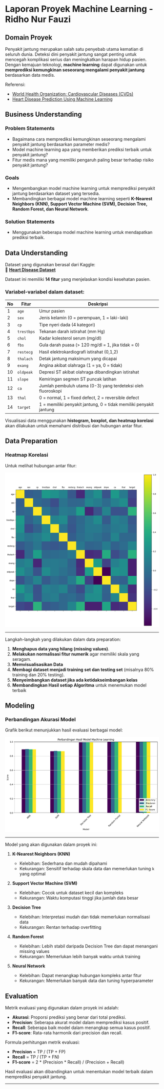 # Laporan Proyek Machine Learning - Ridho Nur Fauzi

## Domain Proyek

Penyakit jantung merupakan salah satu penyebab utama kematian di seluruh dunia. Deteksi dini penyakit jantung sangat penting untuk mencegah komplikasi serius dan meningkatkan harapan hidup pasien. Dengan kemajuan teknologi, **machine learning** dapat digunakan untuk **memprediksi kemungkinan seseorang mengalami penyakit jantung** berdasarkan data medis.

Referensi:
- [World Health Organization: Cardiovascular Diseases (CVDs)](https://www.who.int/news-room/fact-sheets/detail/cardiovascular-diseases-(cvds))
- [Heart Disease Prediction Using Machine Learning](https://ieeexplore.ieee.org/document/9091690)

## Business Understanding

### Problem Statements

- Bagaimana cara memprediksi kemungkinan seseorang mengalami penyakit jantung berdasarkan parameter medis?
- Model machine learning apa yang memberikan prediksi terbaik untuk penyakit jantung?
- Fitur medis mana yang memiliki pengaruh paling besar terhadap risiko penyakit jantung?

### Goals

- Mengembangkan model machine learning untuk memprediksi penyakit jantung berdasarkan dataset yang tersedia.
- Membandingkan berbagai model machine learning seperti **K-Nearest Neighbors (KNN), Support Vector Machine (SVM), Decision Tree, Random Forest, dan Neural Network**.

### Solution Statements

- Menggunakan beberapa model machine learning untuk mendapatkan prediksi terbaik.

## Data Understanding

Dataset yang digunakan berasal dari Kaggle:  
🔗 **[Heart Disease Dataset](https://www.kaggle.com/datasets/johnsmith88/heart-disease-dataset)**  

Dataset ini memiliki  **14 fitur** yang menjelaskan kondisi kesehatan pasien.

### Variabel-variabel dalam dataset:

| No | Fitur | Deskripsi |
|----|-------|-----------|
| 1 | `age` | Umur pasien |
| 2 | `sex` | Jenis kelamin (0 = perempuan, 1 = laki-laki) |
| 3 | `cp` | Tipe nyeri dada (4 kategori) |
| 4 | `trestbps` | Tekanan darah istirahat (mm Hg) |
| 5 | `chol` | Kadar kolesterol serum (mg/dl) |
| 6 | `fbs` | Gula darah puasa (> 120 mg/dl = 1, jika tidak = 0) |
| 7 | `restecg` | Hasil elektrokardiografi istirahat (0,1,2) |
| 8 | `thalach` | Detak jantung maksimum yang dicapai |
| 9 | `exang` | Angina akibat olahraga (1 = ya, 0 = tidak) |
| 10 | `oldpeak` | Depresi ST akibat olahraga dibandingkan istirahat |
| 11 | `slope` | Kemiringan segmen ST puncak latihan |
| 12 | `ca` | Jumlah pembuluh utama (0-3) yang terdeteksi oleh fluoroskopi |
| 13 | `thal` | 0 = normal, 1 = fixed defect, 2 = reversible defect |
| 14 | `target` | 1 = memiliki penyakit jantung, 0 = tidak memiliki penyakit jantung |

Visualisasi data menggunakan **histogram, boxplot, dan heatmap korelasi** akan dilakukan untuk memahami distribusi dan hubungan antar fitur.

## Data Preparation


### Heatmap Korelasi
Untuk melihat hubungan antar fitur:

![Heatmap Korelasi](img/matriks-korelasi.png)

---


Langkah-langkah yang dilakukan dalam data preparation:
1. **Menghapus data yang hilang (missing values)**.
2. **Melakukan normalisasi fitur numerik** agar memiliki skala yang seragam.
3. **Memvisualisasikan Data**
3. **Membagi dataset menjadi training set dan testing set** (misalnya 80% training dan 20% testing).
4. **Menyeimbangkan dataset jika ada ketidakseimbangan kelas**
5. **Membandingkan Hasil setiap Algoritma** untuk menemukan model terbaik

## Modeling

### Perbandingan Akurasi Model
Grafik berikut menunjukkan hasil evaluasi berbagai model:

![Perbandingan Model](img/perbandingan-hasil.png)

---

Model yang akan digunakan dalam proyek ini:
1. **K-Nearest Neighbors (KNN)**  
   - Kelebihan: Sederhana dan mudah dipahami  
   - Kekurangan: Sensitif terhadap skala data dan memerlukan tuning `k` yang optimal  

2. **Support Vector Machine (SVM)**  
   - Kelebihan: Cocok untuk dataset kecil dan kompleks  
   - Kekurangan: Waktu komputasi tinggi jika jumlah data besar  

3. **Decision Tree**  
   - Kelebihan: Interpretasi mudah dan tidak memerlukan normalisasi data  
   - Kekurangan: Rentan terhadap overfitting  

4. **Random Forest**  
   - Kelebihan: Lebih stabil daripada Decision Tree dan dapat menangani missing values  
   - Kekurangan: Memerlukan lebih banyak waktu untuk training  

5. **Neural Network**  
   - Kelebihan: Dapat menangkap hubungan kompleks antar fitur  
   - Kekurangan: Memerlukan banyak data dan tuning hyperparameter  

## Evaluation

Metrik evaluasi yang digunakan dalam proyek ini adalah:
- **Akurasi**: Proporsi prediksi yang benar dari total prediksi.
- **Precision**: Seberapa akurat model dalam memprediksi kasus positif.
- **Recall**: Seberapa baik model dalam menangkap semua kasus positif.
- **F1-score**: Rata-rata harmonik dari precision dan recall.

Formula perhitungan metrik evaluasi:

- **Precision** = TP / (TP + FP)  
- **Recall** = TP / (TP + FN)  
- **F1-score** = 2 * (Precision * Recall) / (Precision + Recall)  

Hasil evaluasi akan dibandingkan untuk menentukan model terbaik dalam memprediksi penyakit jantung.

---
